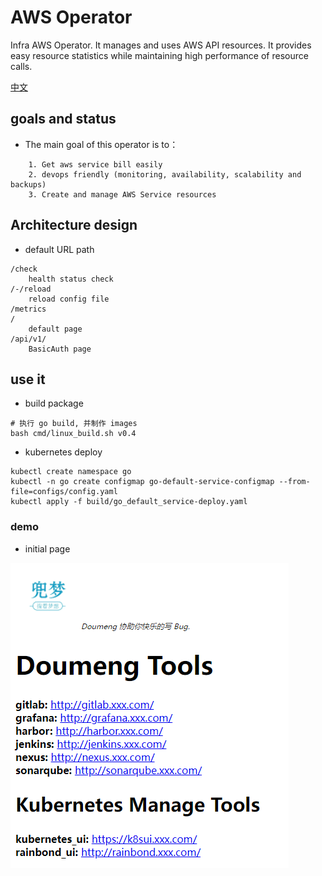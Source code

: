 # AWS Operator
Infra AWS Operator. It manages and uses AWS API resources. It provides easy resource statistics while maintaining high performance of resource calls.

[中文](README-cn.md)

## goals and status
- The main goal of this operator is to：
```text
    1. Get aws service bill easily
    2. devops friendly (monitoring, availability, scalability and backups)
    3. Create and manage AWS Service resources
```

## Architecture design
- default URL path
```text
/check
    health status check
/-/reload
    reload config file
/metrics
/
    default page
/api/v1/
    BasicAuth page
```

## use it
- build package
```
# 执行 go build, 并制作 images
bash cmd/linux_build.sh v0.4
```

- kubernetes deploy
```
kubectl create namespace go
kubectl -n go create configmap go-default-service-configmap --from-file=configs/config.yaml
kubectl apply -f build/go_default_service-deploy.yaml
```

### demo
- initial page

![初始页面演示](./doc/img/init_demo.png)
